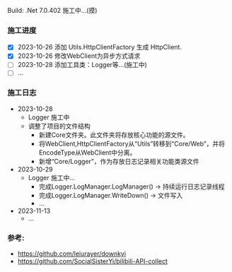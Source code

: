 Build: .Net 7.0.402
施工中...(摸)

### 施工进度
- [x] 2023-10-26 添加 Utils.HttpClientFactory 生成 HttpClient.
- [x] 2023-10-26 修改WebClient为异步方式请求
- [ ] 2023-10-28 添加工具类：Logger等...(施工中)  
- [ ] ...

### 施工日志
- 2023-10-28
  - Logger 施工中
  - 调整了项目的文件结构
    - 新建Core文件夹。此文件夹将存放核心功能的源文件。
    - 将WebClient,HttpClientFactory从“Utils”转移到“Core/Web”，并将EncodeType从WebClient中分离。
    - 新增“Core/Logger”，作为存放日志记录相关功能类源文件
- 2023-10-29
  - Logger 施工中...
    - 完成Logger.LogManager.LogManager() -> 持续运行日志记录线程
    - 完成Logger.LogManager.WriteDown() -> 文件写入
    - ...
- 2023-11-13
  - ... 

### 参考: 
- https://github.com/leiurayer/downkyi
- https://github.com/SocialSisterYi/bilibili-API-collect